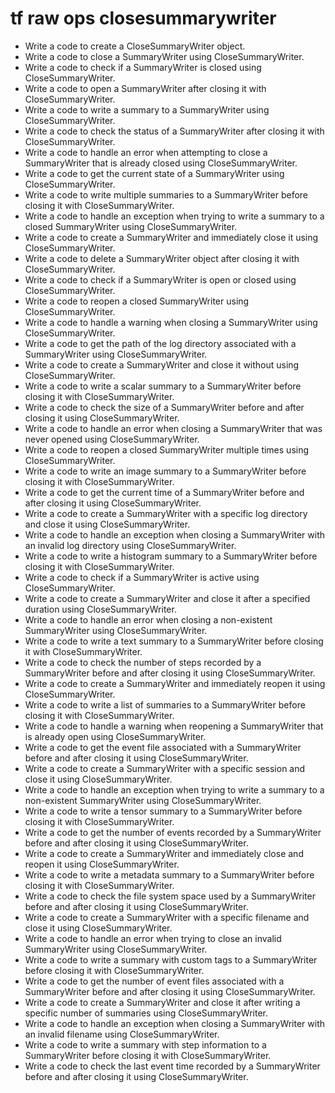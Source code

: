 # tf raw ops closesummarywriter

- Write a code to create a CloseSummaryWriter object.
- Write a code to close a SummaryWriter using CloseSummaryWriter.
- Write a code to check if a SummaryWriter is closed using CloseSummaryWriter.
- Write a code to open a SummaryWriter after closing it with CloseSummaryWriter.
- Write a code to write a summary to a SummaryWriter using CloseSummaryWriter.
- Write a code to check the status of a SummaryWriter after closing it with CloseSummaryWriter.
- Write a code to handle an error when attempting to close a SummaryWriter that is already closed using CloseSummaryWriter.
- Write a code to get the current state of a SummaryWriter using CloseSummaryWriter.
- Write a code to write multiple summaries to a SummaryWriter before closing it with CloseSummaryWriter.
- Write a code to handle an exception when trying to write a summary to a closed SummaryWriter using CloseSummaryWriter.
- Write a code to create a SummaryWriter and immediately close it using CloseSummaryWriter.
- Write a code to delete a SummaryWriter object after closing it with CloseSummaryWriter.
- Write a code to check if a SummaryWriter is open or closed using CloseSummaryWriter.
- Write a code to reopen a closed SummaryWriter using CloseSummaryWriter.
- Write a code to handle a warning when closing a SummaryWriter using CloseSummaryWriter.
- Write a code to get the path of the log directory associated with a SummaryWriter using CloseSummaryWriter.
- Write a code to create a SummaryWriter and close it without using CloseSummaryWriter.
- Write a code to write a scalar summary to a SummaryWriter before closing it with CloseSummaryWriter.
- Write a code to check the size of a SummaryWriter before and after closing it using CloseSummaryWriter.
- Write a code to handle an error when closing a SummaryWriter that was never opened using CloseSummaryWriter.
- Write a code to reopen a closed SummaryWriter multiple times using CloseSummaryWriter.
- Write a code to write an image summary to a SummaryWriter before closing it with CloseSummaryWriter.
- Write a code to get the current time of a SummaryWriter before and after closing it using CloseSummaryWriter.
- Write a code to create a SummaryWriter with a specific log directory and close it using CloseSummaryWriter.
- Write a code to handle an exception when closing a SummaryWriter with an invalid log directory using CloseSummaryWriter.
- Write a code to write a histogram summary to a SummaryWriter before closing it with CloseSummaryWriter.
- Write a code to check if a SummaryWriter is active using CloseSummaryWriter.
- Write a code to create a SummaryWriter and close it after a specified duration using CloseSummaryWriter.
- Write a code to handle an error when closing a non-existent SummaryWriter using CloseSummaryWriter.
- Write a code to write a text summary to a SummaryWriter before closing it with CloseSummaryWriter.
- Write a code to check the number of steps recorded by a SummaryWriter before and after closing it using CloseSummaryWriter.
- Write a code to create a SummaryWriter and immediately reopen it using CloseSummaryWriter.
- Write a code to write a list of summaries to a SummaryWriter before closing it with CloseSummaryWriter.
- Write a code to handle a warning when reopening a SummaryWriter that is already open using CloseSummaryWriter.
- Write a code to get the event file associated with a SummaryWriter before and after closing it using CloseSummaryWriter.
- Write a code to create a SummaryWriter with a specific session and close it using CloseSummaryWriter.
- Write a code to handle an exception when trying to write a summary to a non-existent SummaryWriter using CloseSummaryWriter.
- Write a code to write a tensor summary to a SummaryWriter before closing it with CloseSummaryWriter.
- Write a code to get the number of events recorded by a SummaryWriter before and after closing it using CloseSummaryWriter.
- Write a code to create a SummaryWriter and immediately close and reopen it using CloseSummaryWriter.
- Write a code to write a metadata summary to a SummaryWriter before closing it with CloseSummaryWriter.
- Write a code to check the file system space used by a SummaryWriter before and after closing it using CloseSummaryWriter.
- Write a code to create a SummaryWriter with a specific filename and close it using CloseSummaryWriter.
- Write a code to handle an error when trying to close an invalid SummaryWriter using CloseSummaryWriter.
- Write a code to write a summary with custom tags to a SummaryWriter before closing it with CloseSummaryWriter.
- Write a code to get the number of event files associated with a SummaryWriter before and after closing it using CloseSummaryWriter.
- Write a code to create a SummaryWriter and close it after writing a specific number of summaries using CloseSummaryWriter.
- Write a code to handle an exception when closing a SummaryWriter with an invalid filename using CloseSummaryWriter.
- Write a code to write a summary with step information to a SummaryWriter before closing it with CloseSummaryWriter.
- Write a code to check the last event time recorded by a SummaryWriter before and after closing it using CloseSummaryWriter.